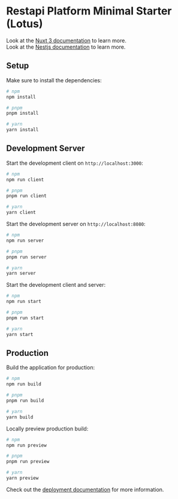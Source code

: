 # Restapi Platform Minimal Starter (Lotus)

Look at the [Nuxt 3 documentation](https://nuxt.com/docs/getting-started/introduction) to learn more.
</br>
Look at the [Nestjs documentation](https://docs.nestjs.com/) to learn more.

## Setup

Make sure to install the dependencies:

```bash
# npm
npm install

# pnpm
pnpm install

# yarn
yarn install
```

## Development Server

Start the development client on `http://localhost:3000`:

```bash
# npm
npm run client

# pnpm
pnpm run client

# yarn
yarn client
```

Start the development server on `http://localhost:8080`:

```bash
# npm
npm run server

# pnpm
pnpm run server

# yarn
yarn server
```

Start the development client and server:

```bash
# npm
npm run start

# pnpm
pnpm run start

# yarn
yarn start
```

## Production

Build the application for production:

```bash
# npm
npm run build

# pnpm
pnpm run build

# yarn
yarn build
```

Locally preview production build:

```bash
# npm
npm run preview

# pnpm
pnpm run preview

# yarn
yarn preview
```

Check out the [deployment documentation](https://nuxt.com/docs/getting-started/deployment) for more information.
